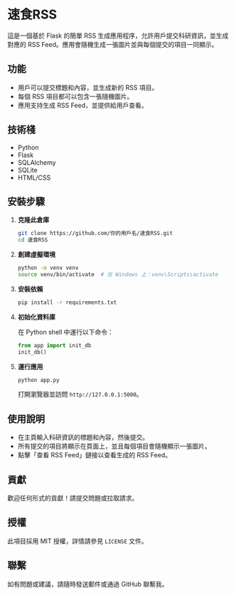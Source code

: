 # 速食RSS

這是一個基於 Flask 的簡單 RSS 生成應用程序，允許用戶提交科研資訊，並生成對應的 RSS Feed。應用會隨機生成一張圖片並與每個提交的項目一同顯示。

## 功能

- 用戶可以提交標題和內容，並生成新的 RSS 項目。
- 每個 RSS 項目都可以包含一張隨機圖片。
- 應用支持生成 RSS Feed，並提供給用戶查看。

## 技術棧

- Python
- Flask
- SQLAlchemy
- SQLite
- HTML/CSS

## 安裝步驟

1. **克隆此倉庫**

   ```bash
   git clone https://github.com/你的用戶名/速食RSS.git
   cd 速食RSS
   ```

2. **創建虛擬環境**

   ```bash
   python -m venv venv
   source venv/bin/activate  # 在 Windows 上：venv\Scripts\activate
   ```

3. **安裝依賴**

   ```bash
   pip install -r requirements.txt
   ```

4. **初始化資料庫**

   在 Python shell 中運行以下命令：

   ```python
   from app import init_db
   init_db()
   ```

5. **運行應用**

   ```bash
   python app.py
   ```

   打開瀏覽器並訪問 `http://127.0.0.1:5000`。

## 使用說明

- 在主頁輸入科研資訊的標題和內容，然後提交。
- 所有提交的項目將顯示在頁面上，並且每個項目會隨機顯示一張圖片。
- 點擊「查看 RSS Feed」鏈接以查看生成的 RSS Feed。

## 貢獻

歡迎任何形式的貢獻！請提交問題或拉取請求。

## 授權

此項目採用 MIT 授權，詳情請參見 `LICENSE` 文件。 

## 聯繫

如有問題或建議，請隨時發送郵件或通過 GitHub 聯繫我。

